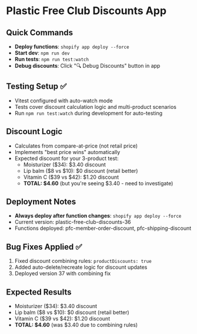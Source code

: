 # Plastic Free Club Discounts App

## Quick Commands
- **Deploy functions**: `shopify app deploy --force`
- **Start dev**: `npm run dev` 
- **Run tests**: `npm run test:watch`
- **Debug discounts**: Click "🔍 Debug Discounts" button in app

## Testing Setup ✅
- Vitest configured with auto-watch mode
- Tests cover discount calculation logic and multi-product scenarios
- Run `npm run test:watch` during development for auto-testing

## Discount Logic
- Calculates from compare-at-price (not retail price)
- Implements "best price wins" automatically
- Expected discount for your 3-product test:
  - Moisturizer ($34): $3.40 discount
  - Lip balm ($8 vs $10): $0 discount (retail better)
  - Vitamin C ($39 vs $42): $1.20 discount
  - **TOTAL: $4.60** (but you're seeing $3.40 - need to investigate)

## Deployment Notes
- **Always deploy after function changes**: `shopify app deploy --force`
- Current version: plastic-free-club-discounts-36
- Functions deployed: pfc-member-order-discount, pfc-shipping-discount

## Bug Fixes Applied ✅
1. Fixed discount combining rules: `productDiscounts: true` 
2. Added auto-delete/recreate logic for discount updates
3. Deployed version 37 with combining fix

## Expected Results
- Moisturizer ($34): $3.40 discount
- Lip balm ($8 vs $10): $0 discount (retail better)  
- Vitamin C ($39 vs $42): $1.20 discount
- **TOTAL: $4.60** (was $3.40 due to combining rules)